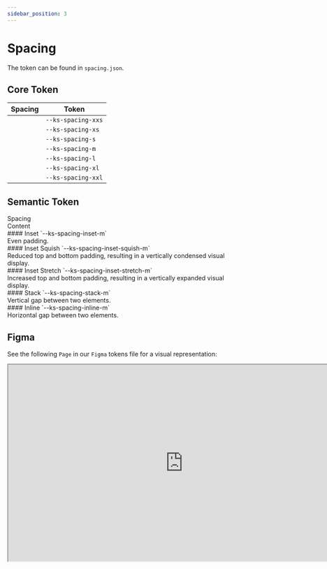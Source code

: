 ```yaml
---
sidebar_position: 3
---
```


# Spacing

The token can be found in `spacing.json`.

## Core Token

| Spacing                                             | Token              |
| --------------------------------------------------- | ------------------ |
| <div className="spacing-preview spacing-xxs"></div> | `--ks-spacing-xxs` |
| <div className="spacing-preview spacing-xs"></div>  | `--ks-spacing-xs`  |
| <div className="spacing-preview spacing-s"></div>   | `--ks-spacing-s`   |
| <div className="spacing-preview spacing-m"></div>   | `--ks-spacing-m`   |
| <div className="spacing-preview spacing-l"></div>   | `--ks-spacing-l`   |
| <div className="spacing-preview spacing-xl"></div>  | `--ks-spacing-xl`  |
| <div className="spacing-preview spacing-xxl"></div> | `--ks-spacing-xxl` |

## Semantic Token

<div className="spacing-legacy">
<div >
 <div className="color-preview color-primary"></div>
 Spacing 
</div>
<div>
 <div className="color-preview background-default"></div>
 Content
</div>
</div>

<div className="spacing-preview-grid">
  <div>
    #### Inset
    `--ks-spacing-inset-m`  
    <div className="spacing spacing-inset"></div>
    Even padding.
  </div>
  <div>
  #### Inset Squish
    `--ks-spacing-inset-squish-m`  
    <div className="spacing spacing-inset-squish"></div>
    Reduced top and bottom padding, resulting in a vertically condensed visual display.
  </div>
  <div>
  #### Inset Stretch
    `--ks-spacing-inset-stretch-m`  
    <div className="spacing spacing-inset-stretch"></div>
    Increased top and bottom padding, resulting in a vertically expanded visual display.
  </div>
  <div>
    #### Stack
    `--ks-spacing-stack-m`  
    <div className="spacing spacing-stack"></div>
    Vertical gap between two elements.
  </div>
  <div>
      #### Inline
    `--ks-spacing-inline-m`  
    <div className="spacing spacing-inline"></div>
    Horizontal gap between two elements.
  </div>
</div>

## Figma

See the following `Page` in our `Figma` tokens file for a visual representation:

<iframe width="800" height="450" src="https://www.figma.com/embed?embed_host=share&url=https%3A%2F%2Fwww.figma.com%2Ffile%2FH7F4P2fsDgEkIcc7U1alk1%2FkickstartDS-Design-Tokens%3Fnode-id%3D1%253A9" allowFullScreen></iframe>

